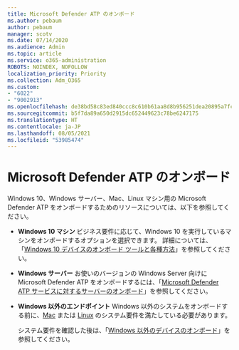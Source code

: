 ```yaml
---
title: Microsoft Defender ATP のオンボード
ms.author: pebaum
author: pebaum
manager: scotv
ms.date: 07/14/2020
ms.audience: Admin
ms.topic: article
ms.service: o365-administration
ROBOTS: NOINDEX, NOFOLLOW
localization_priority: Priority
ms.collection: Adm_O365
ms.custom:
- "6022"
- "9002913"
ms.openlocfilehash: de38bd58c83ed840ccc8c610b61aa8d8b956251dea20895a7fc0e193d11585df
ms.sourcegitcommit: b5f7da89a650d2915dc652449623c78be6247175
ms.translationtype: HT
ms.contentlocale: ja-JP
ms.lasthandoff: 08/05/2021
ms.locfileid: "53985474"
---
```

# <a name="onboarding-microsoft-defender-atp"></a>Microsoft Defender ATP のオンボード

Windows 10、Windows サーバー、Mac、Linux マシン用の Microsoft Defender ATP をオンボードするためのリソースについては、以下を参照してください。 

- **Windows 10 マシン** ビジネス要件に応じて、Windows 10 を実行しているマシンをオンボードするオプションを選択できます。 詳細については、「[Windows 10 デバイスのオンボード ツールと各種方法](/windows/security/threat-protection/microsoft-defender-atp/configure-endpoints)」を参照してください。 

- **Windows サーバー** お使いのバージョンの Windows Server 向けに Microsoft Defender ATP をオンボードするには、「[Microsoft Defender ATP サービスに対するサーバーのオンボード](/windows/security/threat-protection/microsoft-defender-atp/configure-server-endpoints)」を参照してください。

- **Windows 以外のエンドポイント** Windows 以外のシステムをオンボードする前に、[Mac](/windows/security/threat-protection/microsoft-defender-atp/microsoft-defender-atp-mac#system-requirements) または [Linux](/windows/security/threat-protection/microsoft-defender-atp/microsoft-defender-atp-linux#system-requirements) のシステム要件を満たしている必要があります。

    システム要件を確認した後は、「[Windows 以外のデバイスのオンボード](/windows/security/threat-protection/microsoft-defender-atp/configure-endpoints-non-windows#onboarding-non-windows-machines)」を参照してください。